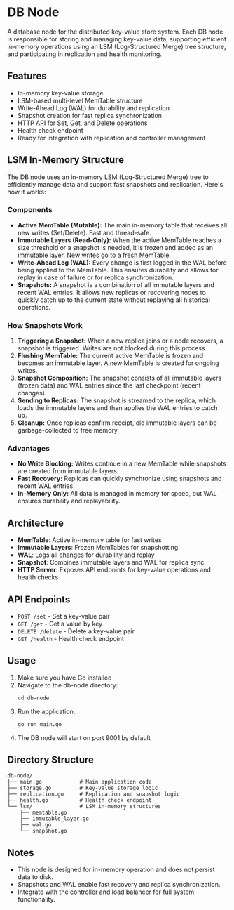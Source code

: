 # DB Node

A database node for the distributed key-value store system. Each DB node is responsible for storing and managing key-value data, supporting efficient in-memory operations using an LSM (Log-Structured Merge) tree structure, and participating in replication and health monitoring.

## Features

- In-memory key-value storage
- LSM-based multi-level MemTable structure
- Write-Ahead Log (WAL) for durability and replication
- Snapshot creation for fast replica synchronization
- HTTP API for Set, Get, and Delete operations
- Health check endpoint
- Ready for integration with replication and controller management

## LSM In-Memory Structure

The DB node uses an in-memory LSM (Log-Structured Merge) tree to efficiently manage data and support fast snapshots and replication. Here's how it works:

### Components
- **Active MemTable (Mutable):** The main in-memory table that receives all new writes (Set/Delete). Fast and thread-safe.
- **Immutable Layers (Read-Only):** When the active MemTable reaches a size threshold or a snapshot is needed, it is frozen and added as an immutable layer. New writes go to a fresh MemTable.
- **Write-Ahead Log (WAL):** Every change is first logged in the WAL before being applied to the MemTable. This ensures durability and allows for replay in case of failure or for replica synchronization.
- **Snapshots:** A snapshot is a combination of all immutable layers and recent WAL entries. It allows new replicas or recovering nodes to quickly catch up to the current state without replaying all historical operations.

### How Snapshots Work
1. **Triggering a Snapshot:** When a new replica joins or a node recovers, a snapshot is triggered. Writes are not blocked during this process.
2. **Flushing MemTable:** The current active MemTable is frozen and becomes an immutable layer. A new MemTable is created for ongoing writes.
3. **Snapshot Composition:** The snapshot consists of all immutable layers (frozen data) and WAL entries since the last checkpoint (recent changes).
4. **Sending to Replicas:** The snapshot is streamed to the replica, which loads the immutable layers and then applies the WAL entries to catch up.
5. **Cleanup:** Once replicas confirm receipt, old immutable layers can be garbage-collected to free memory.

### Advantages
- **No Write Blocking:** Writes continue in a new MemTable while snapshots are created from immutable layers.
- **Fast Recovery:** Replicas can quickly synchronize using snapshots and recent WAL entries.
- **In-Memory Only:** All data is managed in memory for speed, but WAL ensures durability and replayability.

## Architecture

- **MemTable**: Active in-memory table for fast writes
- **Immutable Layers**: Frozen MemTables for snapshotting
- **WAL**: Logs all changes for durability and replay
- **Snapshot**: Combines immutable layers and WAL for replica sync
- **HTTP Server**: Exposes API endpoints for key-value operations and health checks

## API Endpoints

- `POST /set`    - Set a key-value pair
- `GET /get`     - Get a value by key
- `DELETE /delete` - Delete a key-value pair
- `GET /health`  - Health check endpoint

## Usage

1. Make sure you have Go installed
2. Navigate to the db-node directory:
   ```bash
   cd db-node
   ```
3. Run the application:
   ```bash
   go run main.go
   ```
4. The DB node will start on port 9001 by default

## Directory Structure

```
db-node/
├── main.go            # Main application code
├── storage.go         # Key-value storage logic
├── replication.go     # Replication and snapshot logic
├── health.go          # Health check endpoint
└── lsm/               # LSM in-memory structures
    ├── memtable.go
    ├── immutable_layer.go
    ├── wal.go
    └── snapshot.go
```

## Notes

- This node is designed for in-memory operation and does not persist data to disk.
- Snapshots and WAL enable fast recovery and replica synchronization.
- Integrate with the controller and load balancer for full system functionality. 
